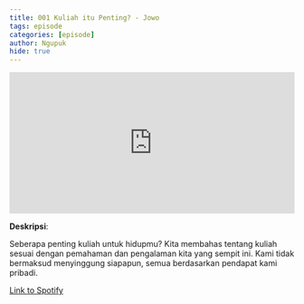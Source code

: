 ```yaml
---
title: 001 Kuliah itu Penting? - Jowo
tags: episode
categories: [episode]
author: Ngupuk
hide: true
---
```


<iframe src="https://open.spotify.com/embed/episode/3pWgDJbvPihqDpJHY09LD6" width="100%" height="250" frameborder="0" allowtransparency="true" allow="encrypted-media"></iframe>

**Deskripsi**:

Seberapa penting kuliah untuk hidupmu? Kita membahas tentang kuliah sesuai dengan pemahaman dan pengalaman kita yang sempit ini.
Kami tidak bermaksud menyinggung siapapun, semua berdasarkan pendapat kami pribadi.

[Link to Spotify](https://open.spotify.com/episode/3pWgDJbvPihqDpJHY09LD6)
